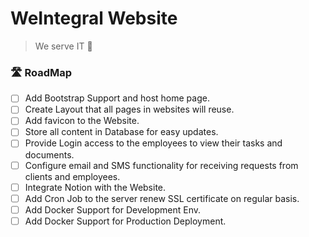 # WeIntegral Website

> We serve IT 🚀

### 🛣 RoadMap
- [ ] Add Bootstrap Support and host home page.
- [ ] Create Layout that all pages in websites will reuse.
- [ ] Add favicon to the Website.
- [ ] Store all content in Database for easy updates.
- [ ] Provide Login access to the employees to view their tasks and documents.
- [ ] Configure email and SMS functionality for receiving requests from clients and employees.
- [ ] Integrate Notion with the Website.
- [ ] Add Cron Job to the server renew SSL certificate on regular basis.
- [ ] Add Docker Support for Development Env.
- [ ] Add Docker Support for Production Deployment.
